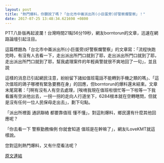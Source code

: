 ```yaml
---
layout: post
title: "熱門爆料，你聽說了嗎？「台北市中崙派出所(小巨蛋旁)好警察爛警察」！"
date: 2017-07-25 13:48:34.621698 +0800
---
```


PTT八卦版再起波瀾！台灣時間21點56分19秒，網友borntorun的文章，迅速在網路論壇引起注目。

這篇標題為「台北市中崙派出所(小巨蛋旁)好警察爛警察」的文章寫：「流程快跑完時，有沒有人去看一下，走出派出所門口就到了耶，走出派出所門口就到了耶，走出派出所門口就到了耶，幫我處理案件的年輕員警就很不爽地回了一句」，並且說

這樣的消息已引起網民注意，紛紛留下諸如值班電話不能轉到手機之類的嗎」、「這次值班的鴿子哪裡有緊急要務在身」的回應，但borntorun的爆料還未結束。文章末尾寫著：「[啊有沒有人有空去處理，[唉唷我現在值班啦很忙等一下啦等一下我看誰有空派他出去，一拐一拐的走向人行道坐下，6284根本就在空轉瞎問，但就是沒有任何一位人民保母走出去」，劃下句點。

「派出所裡面 通訊聯絡 都要靠值班 懂不懂」，對這則爆料，鄉民還有什麼其他回應呢？

「你去看一下 警察勤務條例 你就會知道 值班是在幹嘛了」，網友ILoveKMT就這樣說。

您對這則熱門爆料，又有什麼看法呢？

<a href = "https://www.ptt.cc/bbs/Gossiping/M.1500904582.A.DC1.html">原文連結</a>

